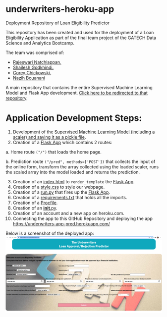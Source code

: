 # underwriters-heroku-app
Deployment Repository of Loan Eligibility Predictor

This repository has been created and used for the deployment of a Loan Eligibility Application as part of the final team project of the GATECH Data Science and Analytics Bootcamp.

The team was comprised of:
- [Rajeswari Natchiappan.](https://github.com/RajeeNatch)
- [Shailesh Godkhindi.](https://github.com/sgodkhindi)
- [Corey Chickowski.](https://github.com/cchickowski)
- [Nazih Bouanani](https://github.com/NazihZaz)

A main repository that contains the entire Supervised Machine Learning Model and Flask App development. [Click here to be redirected to that repository](https://github.com/NazihZaz/Project_Underwriters).

# Application Development Steps:
1. Development of the [Supervised Machine Learning Model (including a scaler) and saving it as a pickle file](starter/Credit_Risk_Evaluator_Model.zipCredit_Risk_Evaluator_Model.zip).
2. Creation of a [Flask App](starter/app.py) which contains 2 routes:

a. Home route `("/")` that loads the home page. 

b. Prediction route `("/pred", methods=['POST'])` that collects the input of the online form, transform the array collected using the loaded scaler, runs the scaled array into the model loaded and returns the prediction. 

3. Creation of an [index.html](starter/templates/index.html) to `render_template` the [Flask App](starter/app.py).
4. Creation of a [style.css](starter/static/css/style.css) to style our webpage.
5. Creation of a [run.py](run.py) that fires up the [Flask App](starter/app.py).
6. Creation of a [requirements.txt](requirements.txt) that holds all the imports.
7. Creation of a [Procfile](Procfile).
8. Creation of an [__init__.py](starter/__init__.py).
9. Creation of an account and a new app on heroku.com.
10. Connecting the app to this GitHub Repository and deploying the app https://underwriters-app-pred.herokuapp.com/

Below is a screenshot of the deployed app:
![app_image](Image/app_image.PNG)